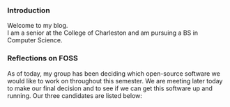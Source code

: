 ### Introduction
Welcome to my blog.
<br/> I am a senior at the College of Charleston and am pursuing a BS in Computer Science.

### Reflections on FOSS
As of today, my group has been deciding which open-source software we would like to work on throughout this semester. We are meeting later today to make our final decision and to see if we can get this software up and running. Our three candidates are listed below:
